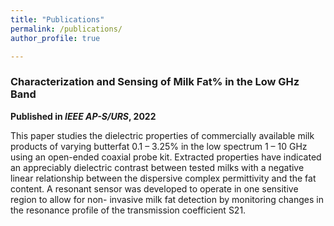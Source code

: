 ```yaml
---
title: "Publications"
permalink: /publications/
author_profile: true

---
```


### Characterization and Sensing of Milk Fat% in the Low GHz Band
**Published in *IEEE AP-S/URS*, 2022**

This paper studies the dielectric properties of commercially available milk products of varying butterfat 0.1 – 3.25% in the low spectrum 1 – 10 GHz using an open-ended coaxial probe kit. Extracted properties have indicated an appreciably dielectric contrast between tested milks with a negative linear relationship between the dispersive complex permittivity and the fat content. A resonant sensor was developed to operate in one sensitive region to allow for non- invasive milk fat detection by monitoring changes in the resonance profile of the transmission coefficient S21.
